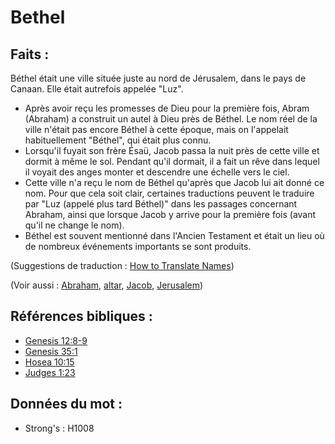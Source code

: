 # Bethel

## Faits :

Béthel était une ville située juste au nord de Jérusalem, dans le pays de Canaan. Elle était autrefois appelée "Luz".

* Après avoir reçu les promesses de Dieu pour la première fois, Abram (Abraham) a construit un autel à Dieu près de Béthel. Le nom réel de la ville n'était pas encore Béthel à cette époque, mais on l'appelait habituellement "Béthel", qui était plus connu.
* Lorsqu'il fuyait son frère Ésaü, Jacob passa la nuit près de cette ville et dormit à même le sol. Pendant qu'il dormait, il a fait un rêve dans lequel il voyait des anges monter et descendre une échelle vers le ciel.
* Cette ville n'a reçu le nom de Béthel qu'après que Jacob lui ait donné ce nom. Pour que cela soit clair, certaines traductions peuvent le traduire par "Luz (appelé plus tard Béthel)" dans les passages concernant Abraham, ainsi que lorsque Jacob y arrive pour la première fois (avant qu'il ne change le nom).
* Béthel est souvent mentionné dans l'Ancien Testament et était un lieu où de nombreux événements importants se sont produits.

(Suggestions de traduction : [How to Translate Names](rc://en/ta/man/translate/translate-names))

(Voir aussi : [Abraham](../names/abraham.md), [altar](../kt/altar.md), [Jacob](../names/jacob.md), [Jerusalem](../names/jerusalem.md))

## Références bibliques :

* [Genesis 12:8-9](rc://en/tn/help/gen/12/08)
* [Genesis 35:1](rc://en/tn/help/gen/35/01)
* [Hosea 10:15](rc://en/tn/help/hos/10/15)
* [Judges 1:23](rc://en/tn/help/jdg/01/23)

## Données du mot :

* Strong's : H1008
